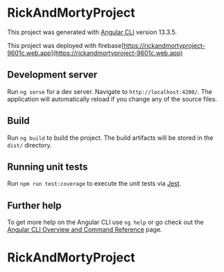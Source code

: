 # RickAndMortyProject

This project was generated with [Angular CLI](https://github.com/angular/angular-cli) version 13.3.5.

This project was deployed with firebase[https://rickandmortyproject-9601c.web.app](https://rickandmortyproject-9601c.web.app)

## Development server

Run `ng serve` for a dev server. Navigate to `http://localhost:4200/`. The application will automatically reload if you change any of the source files.

## Build

Run `ng build` to build the project. The build artifacts will be stored in the `dist/` directory.

## Running unit tests

Run `npm run test:coverage` to execute the unit tests via [Jest](https://jestjs.io/).

## Further help

To get more help on the Angular CLI use `ng help` or go check out the [Angular CLI Overview and Command Reference](https://angular.io/cli) page.
# RickAndMortyProject
